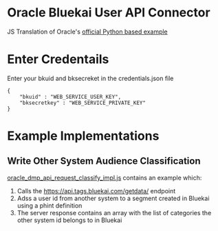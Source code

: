 # Oracle Bluekai User API Connector
JS Translation of Oracle's [official Python based example](https://goo.gl/JqXX5T)

# Enter Credentails
Enter your  bkuid and bksecreket in the credentials.json file

```
{
    "bkuid" : "WEB_SERVICE_USER_KEY",
    "bksecretkey" : "WEB_SERVICE_PRIVATE_KEY"
}
```

# Example Implementations
## Write Other System Audience Classification
[oracle_dmp_api_request_classify_impl.js](oracle_dmp_api_request_classify_impl.js) contains an example which:
1. Calls the https://api.tags.bluekai.com/getdata/ endpoint
2. Adss a user id from another system to a segment created in Bluekai using a phint definition
3. The server response contains an array with the list of categories the other system id belongs to in Bluekai